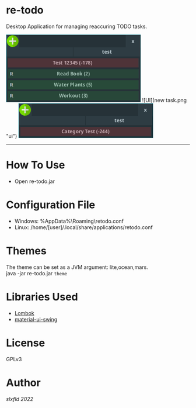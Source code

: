 # re-todo

Desktop Application for managing reaccuring TODO tasks.

![UI](main.png "ui")
![UI](new task.png "ui")
![UI](category_test.png "ui")

---

# How To Use
* Open re-todo.jar

# Configuration File
* Windows: %AppData%\Roaming\retodo.conf
* Linux: /home/[user]/.local/share/applications/retodo.conf

# Themes
The theme can be set as a JVM argument: lite,ocean,mars. <br/>
java -jar re-todo.jar `theme`

# Libraries Used
* [Lombok](https://github.com/projectlombok/lombok)
* [material-ui-swing](https://github.com/vincenzopalazzo/material-ui-swing)

# License
GPLv3

# Author
*slxfld 2022*